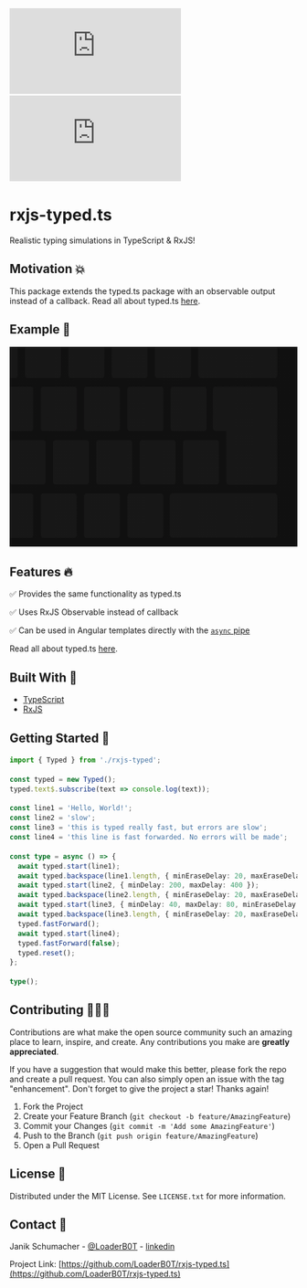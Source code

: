 [![npm](https://img.shields.io/npm/v/rxjs-typed.ts?color=%2300d26a&style=for-the-badge)](https://www.npmjs.com/package/rxjs-typed.ts)
[![Sonar Quality Gate](https://img.shields.io/sonar/quality_gate/LoaderB0T_rxjs-typed.ts?server=https%3A%2F%2Fsonarcloud.io&style=for-the-badge)](https://sonarcloud.io/summary/new_code?id=LoaderB0T_rxjs-typed.ts)

# rxjs-typed.ts

Realistic typing simulations in TypeScript & RxJS!

## Motivation 💥

This package extends the typed.ts package with an observable output instead of a callback. Read all about typed.ts [here](https://github.com/LoaderB0T/typed.ts).

## Example 🧮

<p align="center">
  <img src="readme/example.gif" height="350">
</p>

## Features 🔥

✅ Provides the same functionality as typed.ts

✅ Uses RxJS Observable instead of callback

✅ Can be used in Angular templates directly with the [`async` pipe](https://angular.io/api/common/AsyncPipe)

Read all about typed.ts [here](https://github.com/LoaderB0T/typed.ts).

## Built With 🔧

- [TypeScript](https://www.typescriptlang.org/)
- [RxJS](https://rxjs.dev/)

## Getting Started 🚀

```typescript
import { Typed } from './rxjs-typed';

const typed = new Typed();
typed.text$.subscribe(text => console.log(text));

const line1 = 'Hello, World!';
const line2 = 'slow';
const line3 = 'this is typed really fast, but errors are slow';
const line4 = 'this line is fast forwarded. No errors will be made';

const type = async () => {
  await typed.start(line1);
  await typed.backspace(line1.length, { minEraseDelay: 20, maxEraseDelay: 40 });
  await typed.start(line2, { minDelay: 200, maxDelay: 400 });
  await typed.backspace(line2.length, { minEraseDelay: 20, maxEraseDelay: 40 });
  await typed.start(line3, { minDelay: 40, maxDelay: 80, minEraseDelay: 200, maxEraseDelay: 400 });
  await typed.backspace(line3.length, { minEraseDelay: 20, maxEraseDelay: 40 });
  typed.fastForward();
  await typed.start(line4);
  typed.fastForward(false);
  typed.reset();
};

type();
```

## Contributing 🧑🏻‍💻

Contributions are what make the open source community such an amazing place to learn, inspire, and create. Any contributions you make are **greatly appreciated**.

If you have a suggestion that would make this better, please fork the repo and create a pull request. You can also simply open an issue with the tag "enhancement".
Don't forget to give the project a star! Thanks again!

1. Fork the Project
2. Create your Feature Branch (`git checkout -b feature/AmazingFeature`)
3. Commit your Changes (`git commit -m 'Add some AmazingFeature'`)
4. Push to the Branch (`git push origin feature/AmazingFeature`)
5. Open a Pull Request

## License 🔑

Distributed under the MIT License. See `LICENSE.txt` for more information.

## Contact 📧

Janik Schumacher - [@LoaderB0T](https://twitter.com/LoaderB0T) - [linkedin](https://www.linkedin.com/in/janikschumacher/)

Project Link: [https://github.com/LoaderB0T/rxjs-typed.ts](https://github.com/LoaderB0T/rxjs-typed.ts)

